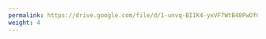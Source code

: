 ```yaml
---
permalink: https://drive.google.com/file/d/1-unvq-BIIK4-yxVF7WtB48PwOfC-GYd0/view?usp=sharing
weight: 4
---
```

